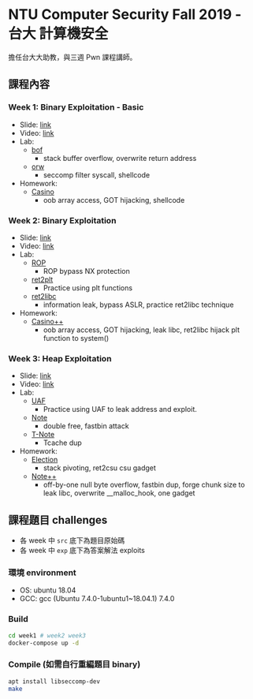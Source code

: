 # NTU Computer Security Fall 2019 - 台大 計算機安全
擔任台大大助教，與三週 Pwn 課程講師。

## 課程內容
### Week 1: Binary Exploitation - Basic

- Slide: [link](https://speakerdeck.com/yuawn/binary-exploitation-basic)  
- Video: [link](https://youtu.be/U8N6aE-Nq-Q)
- Lab:
    - [bof](week1/exp/bof.py)
        - stack buffer overflow, overwrite return address
    - [orw](week1/exp/orw.py)
        - seccomp filter syscall, shellcode
- Homework:
    - [Casino](week1/exp/casino.py)
        - oob array access, GOT hijacking, shellcode

### Week 2: Binary Exploitation

- Slide: [link](https://speakerdeck.com/yuawn/binary-exploitation)  
- Video: [link](https://youtu.be/5D7tvxpSUUM)
- Lab:
    - [ROP](week2/exp/rop.py)
        - ROP bypass NX protection
    - [ret2plt](week2/exp/ret2plt.py)
        - Practice using plt functions
    - [ret2libc](week2/exp/ret2libc.py)
        - information leak, bypass ASLR, practice ret2libc technique
- Homework:
    - [Casino++](week2/exp/casino++.py)
        - oob array access, GOT hijacking, leak libc, ret2libc hijack plt function to system()

### Week 3: Heap Exploitation

- Slide: [link](https://speakerdeck.com/yuawn/heap-exploitation)  
- Video: [link](https://youtu.be/rMqvL9j0QaM)
- Lab:
    - [UAF](week3/exp/uaf.py)
        - Practice using UAF to leak address and exploit.
    - [Note](week3/exp/note.py)
        - double free, fastbin attack
    - [T-Note](week3/exp/t-note.py)
        - Tcache dup
- Homework:
    - [Election](week3/exp/election.py)
        - stack pivoting, ret2csu csu gadget
    - [Note++](week3/exp/note++.py)
        - off-by-one null byte overflow, fastbin dup, forge chunk size to leak libc, overwrite __malloc_hook, one gadget

## 課程題目 challenges
- 各 week 中 `src` 底下為題目原始碼
- 各 week 中 `exp` 底下為答案解法 exploits

### 環境 environment
- OS: ubuntu 18.04
- GCC: gcc (Ubuntu 7.4.0-1ubuntu1~18.04.1) 7.4.0

### Build

```bash
cd week1 # week2 week3
docker-compose up -d
```

### Compile (如需自行重編題目 binary)

```bash
apt install libseccomp-dev
make
```